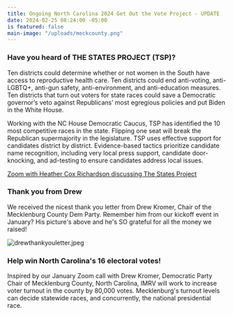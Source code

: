 ```yaml
---
title: Ongoing North Carolina 2024 Get Out the Vote Project - UPDATE
date: 2024-02-25 08:24:00 -05:00
is featured: false
main-image: "/uploads/meckcounty.png"
---
```


### Have you heard of THE STATES PROJECT (TSP)?

Ten districts could determine whether or not women in the South have access to reproductive health care. Ten districts could end anti-voting, anti-LGBTQ+, anti-gun safety, anti-environment, and anti-education measures. Ten districts that turn out voters for state races could save a Democratic governor’s veto against Republicans’ most egregious policies and put Biden in the White House.

Working with the NC House Democratic Caucus, TSP has identified the 10 most competitive races in the state. Flipping one seat will break the Republican supermajority in the legislature.  TSP uses effective support for candidates district by district. Evidence-based tactics prioritize candidate name recognition, including very local press support, candidate door-knocking, and ad-testing to ensure candidates address local issues.

[Zoom with Heather Cox Richardson discussing The States Project](https://secure.actblue.com/donate/leanleft-states-nc) 

### Thank you from Drew

We received the nicest thank you letter from Drew Kromer, Chair of the Mecklenburg County Dem Party. Remember him from our kickoff event in January? His picture's above and he's SO grateful for all the money we raised! 

![drewthankyouletter.jpeg](/uploads/drewthankyouletter.jpeg)

### Help win North Carolina's 16 electoral votes!

Inspired by our January Zoom call with Drew Kromer, Democratic Party Chair of Mecklenburg County, North Carolina, IMRV will work to increase voter turnout in the county by 80,000 votes.  Mecklenburg's turnout levels can decide statewide races, and concurrently, the national presidential race.